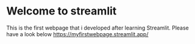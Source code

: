# Welcome to streamlit

This is the first webpage that i developed after learning Streamlit.
Please have a look below
https://myfirstwebpage.streamlit.app/
